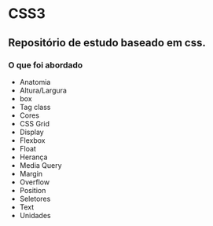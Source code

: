 # CSS3

## Repositório de estudo baseado em css. 

### O que foi abordado

<!--ts-->
  * Anatomia
  * Altura/Largura
  * box
  * Tag class
  * Cores
  * CSS Grid
  * Display
  * Flexbox
  * Float
  * Herança
  * Media Query
  * Margin
  * Overflow
  * Position
  * Seletores
  * Text
  * Unidades
<!--te-->